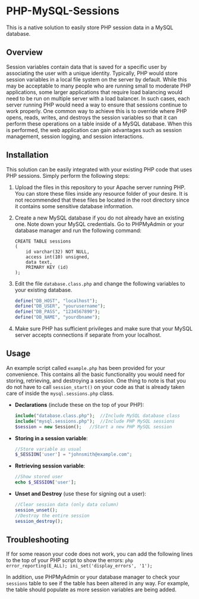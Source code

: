 # PHP-MySQL-Sessions
This is a native solution to easily store PHP session data in a MySQL database.<br />
## Overview ##
Session variables contain data that is saved for a specific user by associating the user with a unique identity. Typically, PHP would store session variables in a local file system on the server by default. While this may be acceptable to many people who are running small to moderate PHP applications, some larger applications that require load balancing would need to be run on multiple server with a load balancer. In such cases, each server running PHP would need a way to ensure that sessions continue to work properly. One common way to achieve this is to override where PHP opens, reads, writes, and destroys the session variables so that it can perform these operations on a table inside of a MySQL database. When this is performed, the web application can gain advantages such as session management, session logging, and session interactions.
## Installation ##
This solution can be easily integrated with your existing PHP code that uses PHP sessions. Simply perform the following steps:

1. Upload the files in this repository to your Apache server running PHP. You can store these files inside any resource folder of your desire. It is not recommended that these files be located in the root directory since it contains some sensitive database information.

2. Create a new MySQL database if you do not already have an existing one. Note down your MySQL credentials. Go to PHPMyAdmin or your database manager and run the following command:

	```mysql
	CREATE TABLE sessions
	(
		id varchar(32) NOT NULL,
		access int(10) unsigned,
		data text,
		PRIMARY KEY (id)
	);
	```

3. Edit the file `database.class.php` and change the following variables to your existing database. 
	```php
	define("DB_HOST", "localhost");
	define("DB_USER", "yourusername");
	define("DB_PASS", "1234567890");
	define("DB_NAME", "yourdbname");
	```

4. Make sure PHP has sufficient privileges and make sure that your MySQL server accepts connections if separate from your localhost.

## Usage ##
An example script called `example.php` has been provided for your convenience. This contains all the basic functionality you would need for storing, retrieving, and destroying a session. One thing to note is that you do not have to call `session_start()` on your code as that is already taken care of inside the `mysql.sessions.php` class.

- **Declarations** (include these on the top of your PHP):
	```php
	include("database.class.php");	//Include MySQL database class
	include("mysql.sessions.php");	//Include PHP MySQL sessions
	$session = new Session();	//Start a new PHP MySQL session
	```
- **Storing in a session variable**:
	```php
	//Store variable as usual
	$_SESSION['user'] = "johnsmith@example.com";
	```
- **Retrieving session variable**:
	```php
	//Show stored user
	echo $_SESSION['user'];
	```
- **Unset and Destroy** (use these for signing out a user):
	```php
	//Clear session data (only data column)
	session_unset();
	//Destroy the entire session
	session_destroy();
	```
## Troubleshooting ##
If for some reason your code does not work, you can add the following lines to the top of your PHP script to show the errors:
	```php
	error_reporting(E_ALL);
	ini_set('display_errors', '1');
	```

In addition, use PHPMyAdmin or your database manager to check your `sessions` table to see if the table has been altered in any way. For example, the table should populate as more session variables are being added.